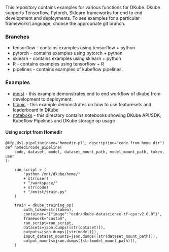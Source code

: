 This repository contains examples for various functions for DKube. Dkube supports Tensorflow, Pytorch, Sklearn frameworks for end to end development and deployments. To see examples for a particular framework/Language, choose the appropriate git branch.


### Branches

- tensorflow - contains examples using tensorflow + python
- pytorch - contains examples using pytorch + python
- sklearn - contains examples using sklearn + python
- R - contains examples using tensorflow + R
- pipelines - contains examples of kubeflow pipelines. 

### Examples

- [mnist](mnist) - this example demonstrates end to end workflow of dkube from development to deployment. 
- [titanic](titanic) - this example demonstrates on how to use featuresets and leaderboard in DKube
- [noteboks](notebooks) - this directory contains notebooks showing DKube API/SDK, Kubeflow Pipelines and DKube storage op usage

#### Using script from Homedir

```python3
@kfp.dsl.pipeline(name="homedir-pl", description="code from home dir")
def homedircode_pipeline(
    code, dataset, model, dataset_mount_path, model_mount_path, token, user
):

    run_script = (
        "python /mnt/dkube/home/"
        + str(user)
        + "/workspace/"
        + str(code)
        + "/mnist/train.py"
    )

    train = dkube_training_op(
        auth_token=str(token),
        container='{"image":"ocdr/dkube-datascience-tf-cpu:v2.0.0"}',
        framework="custom",
        run_script=run_script,
        datasets=json.dumps([str(dataset)]),
        outputs=json.dumps([str(model)]),
        input_dataset_mounts=json.dumps([str(dataset_mount_path)]),
        output_mounts=json.dumps([str(model_mount_path)]),
    )
```

